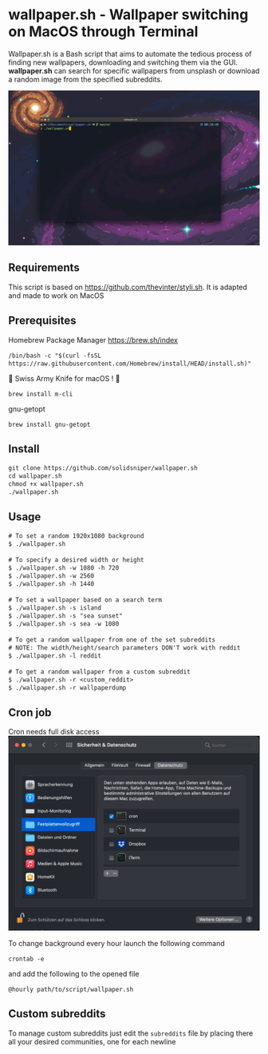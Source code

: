 # wallpaper.sh - Wallpaper switching on MacOS through Terminal

Wallpaper.sh is a Bash script that aims to automate the tedious process of finding new wallpapers, downloading and switching them via the GUI. **wallpaper.sh** can search for specific wallpapers from unsplash or download
a random image from the specified subreddits.

![Preview](preview.png)

## Requirements
This script is based on https://github.com/thevinter/styli.sh. It is adapted and made to work on MacOS

## Prerequisites
Homebrew Package Manager
https://brew.sh/index
```
/bin/bash -c "$(curl -fsSL https://raw.githubusercontent.com/Homebrew/install/HEAD/install.sh)"
```

  Swiss Army Knife for macOS ! 
```
brew install m-cli
```

gnu-getopt
```
brew install gnu-getopt
```


## Install
```
git clone https://github.com/solidsniper/wallpaper.sh
cd wallpaper.sh
chmod +x wallpaper.sh
./wallpaper.sh
```

## Usage
```
# To set a random 1920x1080 background
$ ./wallpaper.sh

# To specify a desired width or height
$ ./wallpaper.sh -w 1080 -h 720
$ ./wallpaper.sh -w 2560
$ ./wallpaper.sh -h 1440

# To set a wallpaper based on a search term
$ ./wallpaper.sh -s island
$ ./wallpaper.sh -s "sea sunset"
$ ./wallpaper.sh -s sea -w 1080

# To get a random wallpaper from one of the set subreddits
# NOTE: The width/height/search parameters DON'T work with reddit
$ ./wallpaper.sh -l reddit

# To get a random wallpaper from a custom subreddit
$ ./wallpaper.sh -r <custom_reddit>
$ ./wallpaper.sh -r wallpaperdump
```

## Cron job

Cron needs full disk access
![Grant disk Access](disk.png)

To change background every hour launch the following command
```
crontab -e
```
and add the following to the opened file
```
@hourly path/to/script/wallpaper.sh
```

## Custom subreddits
To manage custom subreddits just edit the ```subreddits``` file by placing there all your desired communities, one for each newline

